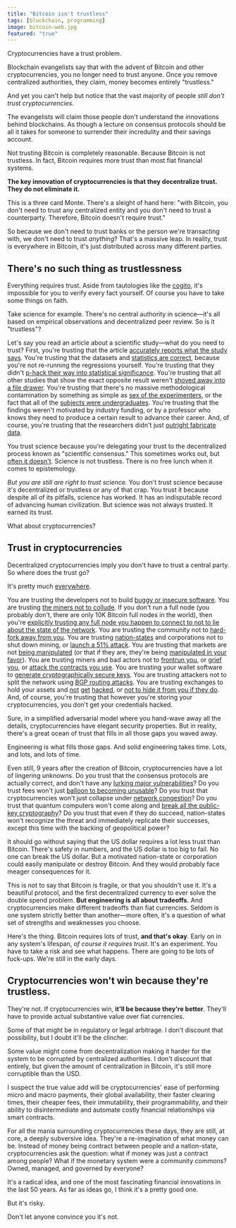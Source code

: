 ```yaml
---
title: "Bitcoin isn't trustless"
tags: [blockchain, programming]
image: bitcoin-web.jpg
featured: "true"
---
```


Cryptocurrencies have a trust problem.

Blockchain evangelists say that with the advent of Bitcoin and other cryptocurrencies, you no longer need to trust anyone. Once you remove centralized authorities, they claim, money becomes entirely "trustless."

And yet you can't help but notice that the vast majority of people *still don't trust cryptocurrencies*.

The evangelists will claim those people don't understand the innovations behind blockchains. As though a lecture on consensus protocols should be all it takes for someone to surrender their incredulity and their savings account.

Not trusting Bitcoin is completely reasonable. Because Bitcoin is not trustless. In fact, Bitcoin requires more trust than most fiat financial systems.

**The key innovation of cryptocurrencies is that they decentralize trust. They do not eliminate it.**

This is a three card Monte. There's a sleight of hand here: "with Bitcoin, you don't need to trust any centralized entity and you don't need to trust a counterparty. Therefore, Bitcoin doesn't require trust."

So because we don't need to trust banks or the person we're transacting with, we don't need to trust *anything*? That's a massive leap. In reality, trust is everywhere in Bitcoin, it's just distributed across many different parties.

## There's no such thing as trustlessness
Everything requires trust. Aside from tautologies like the [cogito](https://en.wikipedia.org/wiki/Cogito_ergo_sum), it's impossible for you to verify every fact yourself. Of course you have to take some things on faith.

Take science for example. There's no central authority in science—it's all based on empirical observations and decentralized peer review. So is it "trustless"?

Let's say you read an article about a scientific study—what do you need to trust? First, you're trusting that the article [accurately reports what the study says](http://journals.plos.org/plosmedicine/article?id=10.1371/journal.pmed.1001308). You're trusting that the datasets and [statistics are correct](https://www.nature.com/articles/nn.2886), because you're not re-running the regressions yourself. You're trusting that they didn't [p-hack their way into statistical significance](https://en.wikipedia.org/wiki/Data_dredging). You're trusting that all other studies that show the exact opposite result weren't [shoved away into a file drawer](https://en.wikipedia.org/wiki/Publication_bias). You're trusting that there's no massive methodological contamination by something as simple as [sex of the experimenters](https://www.nytimes.com/2014/04/29/science/for-lab-rats-a-male-scientist-effect.html), or the fact that all of the [subjects were undergraduates](http://www.jakebowers.org/ITVExperiments/Sears%201986.pdf). You're trusting that the findings weren't motivated by industry funding, or by a professor who knows they need to produce a certain result to advance their career. And, of course, you're trusting that the researchers didn't just [outright fabricate data](https://www.ncbi.nlm.nih.gov/pmc/articles/PMC2685008/).

You trust science because you're delegating your trust to the decentralized process known as "scientific consensus." This sometimes works out, but [often it doesn't](http://journals.plos.org/plosmedicine/article?id=10.1371/journal.pmed.0020124). Science is not trustless. There is no free lunch when it comes to epistemology.

*But you are still are right to trust science.* You don't trust science because it's decentralized or trustless or any of that crap. You trust it because despite all of its  pitfalls, science has worked. It has an indisputable record of advancing human civilization. But science was not always trusted. It earned its trust.

What about cryptocurrencies?

## Trust in cryptocurrencies
Decentralized cryptocurrencies imply you don't have to trust a central party. So where does the trust go?

It's pretty much [everywhere](https://news.earn.com/quantifying-decentralization-e39db233c28e).

You are trusting the developers not to build [buggy or insecure software](https://bitcointechtalk.com/segwit2x-bugs-explained-8e0c286124bc). You are trusting [the miners not to collude](https://blog.acolyer.org/2017/12/07/be-selfish-and-avoid-dilemmas-fork-after-withholding-attacks-on-bitcoin/). If you don't run a full node (you probably don't, there are only 10K Bitcoin full nodes in the world), then you're [explicitly trusting any full node you happen to connect to not to lie about the state of the network](https://en.bitcoin.it/wiki/Clearing_Up_Misconceptions_About_Full_Nodes#Myth:_There_is_no_incentive_to_run_nodes_so_the_network_relies_on_altruism). You are trusting the community not to [hard-fork away from you](https://en.wikipedia.org/wiki/Ethereum_Classic). You are trusting [nation-states](http://fortune.com/2017/09/15/china-shutting-down-beijing-bitcoin-cryptocurrency-exchanges/) and corporations not to shut down mining, or [launch a 51% attack](https://learncryptography.com/cryptocurrency/51-attack). You are trusting that markets are not [being manipulated](https://themerkle.com/who-is-spoofy/) (or that if they are, they're being [manipulated in your favor](https://www.bloomberg.com/news/articles/2017-12-08/the-bitcoin-whales-1-000-people-who-own-40-percent-of-the-market)). You are trusting miners and bad actors not to [frontrun you](https://www.reddit.com/r/ethtrader/comments/6ikbub/evidence_of_f2pool_front_running_transactions/?st=j46ps767&sh=5f201022), or [grief you](http://vitalik.ca/general/2017/07/16/triangle_of_harm.html), or [attack the contracts you use](https://medium.freecodecamp.org/a-hacker-stole-31m-of-ether-how-it-happened-and-what-it-means-for-ethereum-9e5dc29e33ce). You are trusting your wallet software to [generate cryptographically secure keys](https://www.theguardian.com/technology/2015/jun/01/bitcoin-app-critical-update-bug-crypto-breakdown). You are trusting attackers not to split the network using [BGP routing attacks](http://hackingdistributed.com/2017/05/01/bgp-attacks-on-btc/). You are trusting exchanges to hold your assets and [not](https://www.wired.com/2014/03/bitcoin-exchange/) [get](https://www.coindesk.com/cryptsy-bankruptcy-millions-bitcoin-stolen/) [hacked](https://en.wikipedia.org/wiki/Bitfinex_hack), or [not to hide it from you if they do](https://blockonomi.com/mt-gox-hack#The_Mt_Gox_hack). And, of course, you're trusting that however you're storing your cryptocurrencies, you don't get your credentials hacked.

Sure, in a simplified adversarial model where you hand-wave away all the details, cryptocurrencies have elegant security properties. But in reality, there's a great ocean of trust that fills in all those gaps you waved away.

Engineering is what fills those gaps. And solid engineering takes time. Lots, and lots, and lots of time.

Even still, 9 years after the creation of Bitcoin, cryptocurrencies have a lot of lingering unknowns. Do you trust that the consensus protocols are actually correct, and don't have any [lurking major vulnerabilities](https://bitcoinmagazine.com/articles/bitcoin-network-shaken-by-blockchain-fork-1363144448/)? Do you trust fees won't just [balloon to becoming unusable](https://blockchain.info/charts/transaction-fees-usd)? Do you trust that cryptocurrencies won't just collapse under [network congestion](https://blockchain.info/unconfirmed-transactions)? Do you trust that quantum computers won't come along and [break all the public-key cryptography](https://medium.com/@hosseeb/this-is-not-entirely-correct-6f9a6304ea34)? Do you trust that even if they do succeed, nation-states won't recognize the threat and immediately replicate their successes, except this time with the backing of geopolitical power?

It should go without saying that the US dollar requires a lot less trust than Bitcoin. There's safety in numbers, and the US dollar is too big to fail. No one can break the US dollar. But a motivated nation-state or corporation could easily manipulate or destroy Bitcoin. And they would probably face meager consequences for it.

This is not to say that Bitcoin is fragile, or that you shouldn't use it. It's a beautiful protocol, and the first decentralized currency to ever solve the double spend problem. **But engineering is all about tradeoffs.** And cryptocurrencies make different tradeoffs than fiat currencies. Seldom is one system strictly better than another—more often, it's a question of what set of strengths and weaknesses you choose.

Here's the thing. Bitcoin requires lots of trust, **and that's okay**. Early on in any system's lifespan, *of course it requires trust*. It's an experiment. You have to take a risk and see what happens. There are going to be lots of fuck-ups. We're still in the early days.

## Cryptocurrencies won't win because they're trustless.
They're not. If cryptocurrencies win, **it'll be because they're better**. They'll have to provide actual substantive value over fiat currencies.

Some of that might be in regulatory or legal arbitrage. I don't discount that possibility, but I doubt it'll be the clincher.

Some value might come from decentralization making it harder for the system to be corrupted by centralized authorities. I don't discount that entirely, but given the amount of centralization in Bitcoin, it's still more corruptible than the USD.

I suspect the true value add will be cryptocurrencies' ease of performing micro and macro payments, their global availability, their faster clearing times, their cheaper fees, their immutability, their programmability, and their ability to disintermediate and automate costly financial relationships via smart contracts.

For all the mania surrounding cryptocurrencies these days, they are still, at core, a deeply subversive idea. They're a re-imagination of what money can be. Instead of money being contract between people and a nation-state, cryptocurrencies ask the question: what if money was just a contract among people? What if the monetary system were a community commons? Owned, managed, and governed by everyone?

It's a radical idea, and one of the most fascinating financial innovations in the last 50 years. As far as ideas go, I think it's a pretty good one.

But it's risky.

Don't let anyone convince you it's not.
